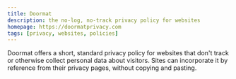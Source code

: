 ```yaml
---
title: Doormat
description: the no-log, no-track privacy policy for websites
homepage: https://doormatprivacy.com
tags: [privacy, websites, policies]
---
```


Doormat offers a short, standard privacy policy for websites that don't track or otherwise collect personal data about visitors.  Sites can incorporate it by reference from their privacy pages, without copying and pasting.
